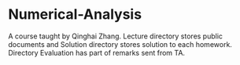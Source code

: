 # Numerical-Analysis
A course taught by Qinghai Zhang. Lecture directory stores public documents and Solution directory stores solution to each homework.
Directory Evaluation has part of remarks sent from TA.
